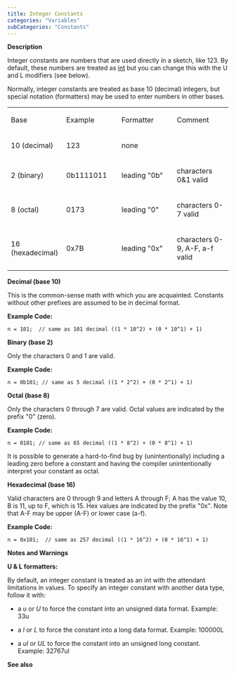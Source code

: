 ```yaml
---
title: Integer Constants
categories: "Variables"
subCategories: "Constants"
---
```


**Description**

Integer constants are numbers that are used directly in a sketch, like
123. By default, these numbers are treated as
[int](../../data-types/int) but you can change this with the U and L
modifiers (see below).

Normally, integer constants are treated as base 10 (decimal) integers,
but special notation (formatters) may be used to enter numbers in other
bases.

<table>
<colgroup>
<col style="width: 25%" />
<col style="width: 25%" />
<col style="width: 25%" />
<col style="width: 25%" />
</colgroup>
<tbody>
<tr class="odd">
<td style="text-align: left;"><p>Base</p></td>
<td style="text-align: left;"><p>Example</p></td>
<td style="text-align: left;"><p>Formatter</p></td>
<td style="text-align: left;"><p>Comment</p></td>
</tr>
<tr class="even">
<td style="text-align: left;"><p>10 (decimal)</p></td>
<td style="text-align: left;"><p>123</p></td>
<td style="text-align: left;"><p>none</p></td>
<td style="text-align: left;"></td>
</tr>
<tr class="odd">
<td style="text-align: left;"><p>2 (binary)</p></td>
<td style="text-align: left;"><p>0b1111011</p></td>
<td style="text-align: left;"><p>leading "0b"</p></td>
<td style="text-align: left;"><p>characters 0&amp;1 valid</p></td>
</tr>
<tr class="even">
<td style="text-align: left;"><p>8 (octal)</p></td>
<td style="text-align: left;"><p>0173</p></td>
<td style="text-align: left;"><p>leading "0"</p></td>
<td style="text-align: left;"><p>characters 0-7 valid</p></td>
</tr>
<tr class="odd">
<td style="text-align: left;"><p>16 (hexadecimal)</p></td>
<td style="text-align: left;"><p>0x7B</p></td>
<td style="text-align: left;"><p>leading "0x"</p></td>
<td style="text-align: left;"><p>characters 0-9, A-F, a-f valid</p></td>
</tr>
</tbody>
</table>

**Decimal (base 10)**

This is the common-sense math with which you are acquainted. Constants
without other prefixes are assumed to be in decimal format.

**Example Code:**

    n = 101;  // same as 101 decimal ((1 * 10^2) + (0 * 10^1) + 1)

**Binary (base 2)**

Only the characters 0 and 1 are valid.

**Example Code:**

    n = 0b101; // same as 5 decimal ((1 * 2^2) + (0 * 2^1) + 1)

**Octal (base 8)**

Only the characters 0 through 7 are valid. Octal values are indicated by
the prefix "0" (zero).

**Example Code:**

    n = 0101; // same as 65 decimal ((1 * 8^2) + (0 * 8^1) + 1)

It is possible to generate a hard-to-find bug by (unintentionally)
including a leading zero before a constant and having the compiler
unintentionally interpret your constant as octal.

**Hexadecimal (base 16)**

Valid characters are 0 through 9 and letters A through F; A has the
value 10, B is 11, up to F, which is 15. Hex values are indicated by the
prefix "0x". Note that A-F may be upper (A-F) or lower case (a-f).

**Example Code:**

    n = 0x101;  // same as 257 decimal ((1 * 16^2) + (0 * 16^1) + 1)

**Notes and Warnings**

**U & L formatters:**

By default, an integer constant is treated as an int with the attendant
limitations in values. To specify an integer constant with another data
type, follow it with:

-   a *u* or *U* to force the constant into an unsigned data format.
    Example: 33u

-   a *l* or *L* to force the constant into a long data format. Example:
    100000L

-   a *ul* or *UL* to force the constant into an unsigned long constant.
    Example: 32767ul

**See also**

